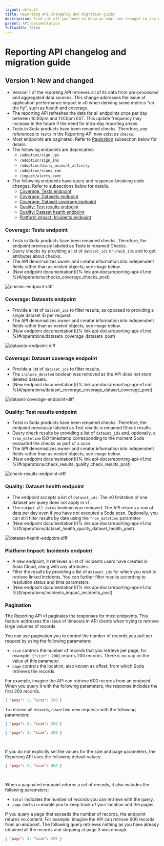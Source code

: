 ```yaml
---
layout: default
title: Reporting API changelog and migration guide
description: Find out all you need to know on what has changed in the new version of the reporting API.
parent: API Documentation
fullwidth: false
---
```


# Reporting API changelog and migration guide

## Version 1: New and changed

* Version 1 of the reporting API retrieves all of its data from pre-processed and aggregated data sources. This change addresses the issue of application performance impact in v0 when deriving some metrics "on the fly", such as health and coverage.
* The reporting API refreshes the data for all endpoints once per day between 10:00pm and 11:00pm EST. This update frequency may increase in the future if the need for intra-day reporting arises.
* Tests in Soda products have been renamed checks. Therefore, any references to `tests` in the Reporting API now exist as `checks`.
* Most endpoints are paginated. Refer to [Pagination](#pagination) subsection below for details.
* The following endpoints are deprecated: 
  * `/adoption/sign_ups`
  * `/adoption/sign_ins`
  * `/adoption/daily_account_activity`
  * `/adoption/scans_run`
  * `/impact/alerts_sent`
* The following endpoints have query and response-breaking code changes. Refer to subsections below for details.
  * [Coverage: Tests endpoint](#coverage-tests-endpoint)
  * [Coverage: Datasets endpoint](#coverage-datasets-endpoint)
  * [Coverage: Dataset coverage endpoint](#coverage-dataset-coverage-endpoint)
  * [Quality: Test results endpoint](#quality-test-results-endpoint)
  * [Quality: Dataset health endpoint](#quality-dataset-health-endpoint)
  * [Platform impact: Incidents endpoint](#platform-impact-incidents-endpoint)


### Coverage: Tests endpoint

* Tests in Soda products have been renamed checks. Therefore, the endpoint previously labeled as Tests is renamed Checks. 
* Query checks by providing a list of `dataset_ids` or `check_ids` and to get attributes about checks.
* The API denormalizes owner and creator information into independent fields rather than as nested objects; see image below.
* [New endpoint documentation]({% link api-docs/reporting-api-v1.md %}#/operations/checks_coverage_checks_post)

![checks-endpoint-diff](/assets/images/checks-endpoint-diff.png)

### Coverage: Datasets endpoint

* Provide a list of `dataset_ids` to filter results, as opposed to providing a single dataset ID per request.
* The API denormalizes owner and creator information into independent fields rather than as nested objects; see image below.
* [New endpoint documentation]({% link api-docs/reporting-api-v1.md %}#/operations/datasets_coverage_datasets_post)

![datasets-endpoint-diff](/assets/images/datasets-endpoint-diff.png)


### Coverage: Dataset coverage endpoint

* Provide a list of `dataset_ids` to filter results.
* The `include_deleted` boolean was removed as the API does not store deleted datasets.
* [New endpoint documentation]({% link api-docs/reporting-api-v1.md %}#/operations/dataset_coverage_coverage_dataset_coverage_post)

![dataset-coverage-endpoint-diff](/assets/images/dataset-coverage-endpoint-diff.png)


### Quality: Test results endpoint

* Tests in Soda products have been renamed checks. Therefore, the endpoint previously labeled as Test results is renamed Check results.
* Query check results by providing a list of `dataset_ids` and, optionally, a `from_datetime` ISO timestamp corresponding to the moment Soda evaluated the checks as part of a scan.
* The API denormalizes owner and creator information into independent fields rather than as nested objects; see image below.
* [New endpoint documentation]({% link api-docs/reporting-api-v1.md %}#/operations/check_results_quality_check_results_post)

![check-results-endpoint-diff](/assets/images/check-results-endpoint-diff.png)


### Quality: Dataset health endpoint

* The endpoint accepts a list of `dataset_ids`. The v0 limitation of one dataset per query does not apply in v1. 
* The `output_all_dates` boolean was removed. The API returns a row of data per day even if you have not executed a Soda scan. Optionally, you can still filter results by date using the `from_datetime` parameter.
* [New endpoint documentation]({% link api-docs/reporting-api-v1.md %}#/operations/dataset_health_quality_dataset_health_post)

![dataset-health-endpoint-diff](/assets/images/dataset-health-endpoint-diff.png)


### Platform Impact: Incidents endpoint

* A new endpoint, it retrieves a list of incidents users have created in Soda Cloud, along with any attributes. 
* Filter the results by providing a list of `dataset_ids` for which you wish to retrieve linked incidents. You can further filter results according to resolution status and time parameters.
* [New endpoint documentation]({% link api-docs/reporting-api-v1.md %}#/operations/incidents_impact_incidents_post)



### Pagination

The Reporting API v1 paginates the responses for most endpoints. This feature addresses the issue of timeouts in API clients when trying to retrieve large volumes of records. 

You can use pagination you to control the number of records you pull per request by using the following parameters: 
* `size` controls the number of records that you retrieve per page; for example, `{"size": 200}` returns 200 records. There is no cap on the value of this parameter.
* `page` controls the location, also known as offset, from which Soda retrieves the records. 

For example, imagine the API can retrieve 600 records from an endpoint. When you query it with the following parameters, the response includes the first 200 records.

```json
{ "page": 1, "size": 200 }
```

To retrieve all records, issue two new requests with the following parameters:

```json
{ "page": 2, "size": 200 }
```

```json
{ "page": 3, "size": 200 }
```

<br />

If you do not explicitly set the values for the size and page parameters, the Reporting API uses the following default values:

```json
{ "page": 2, "size": 400 }
```

<br />

When a paginated endpoint returns a set of records, it also includes the following parameters: 
* `total` indicates the number of records you can retrieve with the query. 
* `page` and `size` enable you to keep track of your location and the pages.


If you query a page that exceeds the number of records, the endpoint returns no content. For example, imagine the API can retrieve 600 records from an endpoint. The following query retrieves nothing as you have already obtained all the records and stopping at page 3 was enough. 

```json
{ "page": 4, "size": 200 }
```
